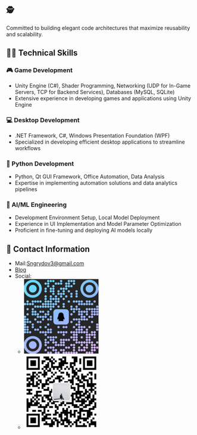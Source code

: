 ## 🕵️ 

Committed to building elegant code architectures that maximize reusability and scalability.

## 🧑‍💻 Technical Skills

### 🎮 Game Development
- Unity Engine (C#), Shader Programming, Networking (UDP for In-Game Servers, TCP for Backend Services), Databases (MySQL, SQLite)
- Extensive experience in developing games and applications using Unity Engine

### 💻 Desktop Development
- .NET Framework, C#, Windows Presentation Foundation (WPF)
- Specialized in developing efficient desktop applications to streamline workflows

### 🐍 Python Development
- Python, Qt GUI Framework, Office Automation, Data Analysis
- Expertise in implementing automation solutions and data analytics pipelines

### 🤖 AI/ML Engineering
- Development Environment Setup, Local Model Deployment
- Experience in UI Implementation and Model Parameter Optimization
- Proficient in fine-tuning and deploying AI models locally

## 🔔 Contact Information

- Mail:Sngrydov3@gmail.com
- [Blog](https://newztx.github.io/about/)
- Social:
  - <img src="README/QQ-QRCode.png" width="200">
  - <img src="README/WeChat-QRCode.png" width="200">

